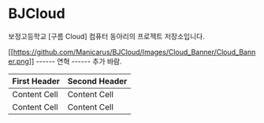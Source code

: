 # BJCloud
보정고등학교 [구름 Cloud] 컴퓨터 동아리의 프로젝트 저장소입니다.

[[https://github.com/Manicarus/BJCloud/Images/Cloud_Banner/Cloud_Banner.png]]
------ 연혁 ------
추가 바람. 

First Header  | Second Header
------------- | -------------
Content Cell  | Content Cell
Content Cell  | Content Cell

